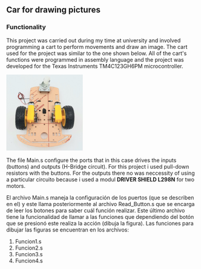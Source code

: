 ## Car for drawing pictures

### Functionality

This project was carried out during my time at university and involved programming a cart to perform movements and draw an image. The cart used for the project was similar to the one shown below. All of the cart's functions were programmed in assembly language and the project was developed for the Texas Instruments TM4C123GH6PM microcontroller.



<img src="carrito.jpg" style="width:40%">

The file Main.s configure the ports that in this case drives the inputs (buttons) and outputs (H-Bridge circuit). For this project i used pull-down resistors with the buttons. For the outputs there no was neccessity of using a particular circuito because i used a modul __DRIVER SHIELD L298N__ for two motors. 




El archivo Main.s maneja la configuración de los puertos (que se describen en el) y este llama posteriormente al archivo Read_Button.s que se encarga de leer los botones para saber cuál función realizar. Este último archivo tiene la funcionalidad de llamar a las funciones que dependiendo del botón que se presionó este realiza la acción (dibuja la figura). Las funciones para dibujar las figuras se encuentran en los archivos:

1. Funcion1.s
2. Funcion2.s
3. Funcion3.s
4. Funcion4.s





